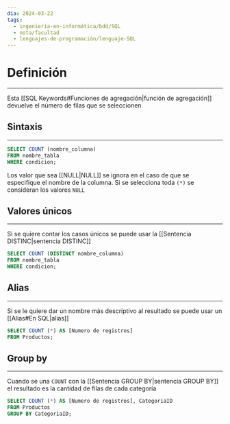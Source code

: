 ```yaml
---
dia: 2024-03-22
tags:
  - ingeniería-en-informática/bdd/SQL
  - nota/facultad
  - lenguajes-de-programación/lenguaje-SQL
---
```

# Definición
---
Esta [[SQL Keywords#Funciones de agregación|función de agregación]] devuelve el número de filas que se seleccionen

## Sintaxis
---
```SQL
SELECT COUNT (nombre_columna)
FROM nombre_tabla
WHERE condicion;
```

Los valor que sea [[NULL|NULL]] se ignora en el caso de que se especifique el nombre de la columna. Si se selecciona toda `(*)` se consideran los valores `NULL`

## Valores únicos
---
Si se quiere contar los casos únicos se puede usar la [[Sentencia DISTINC|sentencia DISTINC]] 

```SQL
SELECT COUNT (DISTINCT nombre_columna)
FROM nombre_tabla
WHERE condicion;
```

## Alias
---
Si se le quiere dar un nombre más descriptivo al resultado se puede usar un [[Alias#En SQL|alias]] 

```SQL
SELECT COUNT (*) AS [Numero de registros]
FROM Productos;
```

## Group by
---
Cuando se una `COUNT` con la [[Sentencia GROUP BY|sentencia GROUP BY]] el resultado es la cantidad de filas de cada categoría

```SQL
SELECT COUNT (*) AS [Numero de registros], CategoriaID
FROM Productos
GROUP BY CategoriaID;
```